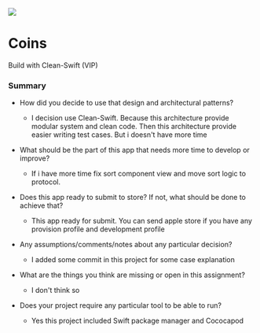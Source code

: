 ![](https://komarev.com/ghpvc/?username=eyupcimen&color=brightgreen)
# Coins
Build with Clean-Swift (VIP)
 
### Summary

- How did you decide to use that design and architectural patterns?
    - I decision use Clean-Swift. Because this architecture provide modular system and clean code. Then this architecture provide easier writing test cases. But i doesn't have more time
    
- What should be the part of this app that needs more time to develop or improve?
    - If i have more time fix sort component view and move sort logic to protocol.
    
- Does this app ready to submit to store? If not, what should be done to achieve that?
    - This app ready for submit. You can send apple store if you have any provision profile and development profile
    
- Any assumptions/comments/notes about any particular decision?
    - I added some commit in this project for some case explanation
    
- What are the things you think are missing or open in this assignment?
    - I don't think so
 
- Does your project require any particular tool to be able to run?
    - Yes this project included Swift package manager and Cococapod


